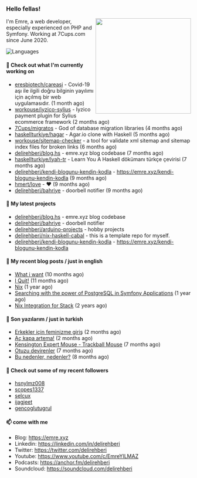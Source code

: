 <h3>Hello fellas!</h3>
 

<img align="right" src="https://media.giphy.com/media/ZE6HYckyroMWwSp11C/giphy-downsized.gif" width="260">

I'm Emre, a web developer, especially experienced on PHP and Symfony. Working at 7Cups.com since June 2020. 

![Languages](https://github-readme-stats.vercel.app/api/top-langs/?username=delirehberi&layout=compact)

#### 👷 Check out what I'm currently working on

- [eresbiotech/careasi](https://github.com/eresbiotech/careasi) - Covid-19 aşı ile ilgili doğru bilginin yayılımı için açılmış bir web uygulamasıdır. (1 month ago)
- [workouse/iyzico-sylius](https://github.com/workouse/iyzico-sylius) - Iyzico payment plugin for Sylius ecommerce framework (2 months ago)
- [7Cups/migratos](https://github.com/7Cups/migratos) - God of database migration libraries (4 months ago)
- [haskellturkiye/hagar](https://github.com/haskellturkiye/hagar) - Agar.io clone with Haskell (5 months ago)
- [workouse/sitemap-checker](https://github.com/workouse/sitemap-checker) - a tool for validate xml sitemap and sitemap index files for broken links (6 months ago)
- [delirehberi/blog.hs](https://github.com/delirehberi/blog.hs) - emre.xyz blog codebase  (7 months ago)
- [haskellturkiye/lyah-tr](https://github.com/haskellturkiye/lyah-tr) - Learn You A Haskell dökümanı türkçe çevirisi (7 months ago)
- [delirehberi/kendi-blogunu-kendin-kodla](https://github.com/delirehberi/kendi-blogunu-kendin-kodla) - https://emre.xyz/kendi-blogunu-kendin-kodla (9 months ago)
- [hmert/love](https://github.com/hmert/love) - :heart: (9 months ago)
- [delirehberi/bahriye](https://github.com/delirehberi/bahriye) - doorbell notifier (9 months ago)

#### 🌱 My latest projects

- [delirehberi/blog.hs](https://github.com/delirehberi/blog.hs) - emre.xyz blog codebase 
- [delirehberi/bahriye](https://github.com/delirehberi/bahriye) - doorbell notifier
- [delirehberi/arduino-projects](https://github.com/delirehberi/arduino-projects) - hobby projects
- [delirehberi/nix-haskell-cabal](https://github.com/delirehberi/nix-haskell-cabal) - this is a template repo for myself.
- [delirehberi/kendi-blogunu-kendin-kodla](https://github.com/delirehberi/kendi-blogunu-kendin-kodla) - https://emre.xyz/kendi-blogunu-kendin-kodla

#### 📜 My recent blog posts / just in english

- [What i want](https://emre.xyz/what-i-want) (10 months ago)
- [I Quit!](https://emre.xyz/i-quit) (11 months ago)
- [Nix](https://emre.xyz/nix) (1 year ago)
- [Searching with the power of PostgreSQL in Symfony Applications](https://emre.xyz/searching-with-the-power-of-postgresql-in-symfony-applications) (1 year ago)
- [Nix Integration for Stack](https://emre.xyz/nix-integration-for-stack) (2 years ago)

#### 📜 Son yazılarım / just in turkish

- [Erkekler için feminizme giriş](https://emre.xyz/erkekler-icin-feminizme-giris) (2 months ago)
- [Aç kapa artema!](https://emre.xyz/ac-kapa-artema) (2 months ago)
- [Kensington Expert Mouse - Trackball Mouse](https://emre.xyz/kensington-expert-mouse-trackball-mouse) (7 months ago)
- [Otuzu devirenler](https://emre.xyz/otuzu-devirenler) (7 months ago)
- [Bu nedenler, nedenler?](https://emre.xyz/bu-nedenler-nedenler) (8 months ago)

#### 👯 Check out some of my recent followers

- [hsnylmz008](https://github.com/hsnylmz008)
- [scopes1337](https://github.com/scopes1337)
- [selcux](https://github.com/selcux)
- [ijagjeet](https://github.com/ijagjeet)
- [gencoglutugrul](https://github.com/gencoglutugrul)

#### 📫 come with me

- Blog: https://emre.xyz
- Linkedin: https://linkedin.com/in/delirehberi
- Twitter: https://twitter.com/delirehberi
- Youtube: https://www.youtube.com/c/EmreYILMAZ
- Podcasts: https://anchor.fm/delirehberi
- Soundcloud: https://soundcloud.com/delirehberi


